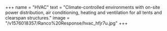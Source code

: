 +++
name = "HVAC"
text = "Climate-controlled environments with on-site power distribution, air conditioning, heating and ventilation for all tents and clearspan structures."
image = "/v1576018357/Ranco%20Response/hvac_hfjr7u.jpg"
+++